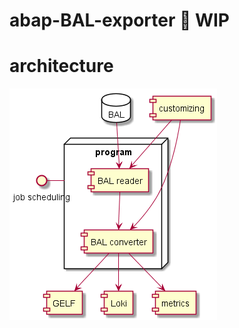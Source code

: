 # abap-BAL-exporter :construction: WIP

# architecture

![architecture](./out/architecture/architecture/architecture.png)
